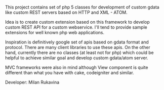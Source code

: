 This project contains set of php 5 classes for development of custom gdata like custom REST servers based on HTTP and XML - ATOM.

Idea is to create custom extension based on this framework to develop custom REST API for a custom webservice. I'll tend to provide sample extensions for well known php web applications.

Inspiration is definitively google set of apis based on gdata format and protocol. There are many client libraries to use these apis. On the other hand, currently there are no classes (at least not for php) which could be helpful to achieve similar goal and develop custom gdata/atom server.

MVC frameworks were also in mind although View component is quite different than what you have with cake, codeigniter and similar.

Developer: Milan Rukavina